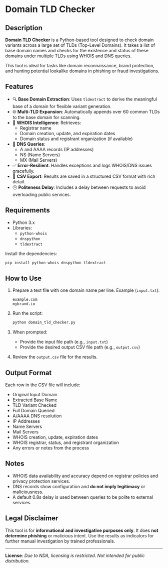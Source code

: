 # Domain TLD Checker

## Description

**Domain TLD Checker** is a Python-based tool designed to check domain variants across a large set of TLDs (Top-Level Domains). It takes a list of base domain names and checks for the existence and status of these domains under multiple TLDs using WHOIS and DNS queries.

This tool is ideal for tasks like domain reconnaissance, brand protection, and hunting potential lookalike domains in phishing or fraud investigations.

## Features

- 🔍 **Base Domain Extraction**: Uses `tldextract` to derive the meaningful base of a domain for flexible variant generation.
- 🌐 **Multi-TLD Expansion**: Automatically appends over 60 common TLDs to the base domain for scanning.
- 🧠 **WHOIS Intelligence**: Retrieves:
  - Registrar name
  - Domain creation, update, and expiration dates
  - Domain status and registrant organization (if available)
- 🧾 **DNS Queries**:
  - A and AAAA records (IP addresses)
  - NS (Name Servers)
  - MX (Mail Servers)
- ✅ **Error-Resilient**: Handles exceptions and logs WHOIS/DNS issues gracefully.
- 💾 **CSV Export**: Results are saved in a structured CSV format with rich detail.
- 🕒 **Politeness Delay**: Includes a delay between requests to avoid overloading public services.

## Requirements

- Python 3.x
- Libraries:
  - `python-whois`
  - `dnspython`
  - `tldextract`

Install the dependencies:

```bash
pip install python-whois dnspython tldextract
```

## How to Use

1. Prepare a text file with one domain name per line. Example (`input.txt`):
   ```
   example.com
   mybrand.io
   ```

2. Run the script:
   ```bash
   python domain_tld_checker.py
   ```

3. When prompted:
   - Provide the input file path (e.g., `input.txt`)
   - Provide the desired output CSV file path (e.g., `output.csv`)

4. Review the `output.csv` file for the results.

## Output Format

Each row in the CSV file will include:

- Original Input Domain
- Extracted Base Name
- TLD Variant Checked
- Full Domain Queried
- A/AAAA DNS resolution
- IP Addresses
- Name Servers
- Mail Servers
- WHOIS creation, update, expiration dates
- WHOIS registrar, status, and registrant organization
- Any errors or notes from the process

## Notes

- WHOIS data availability and accuracy depend on registrar policies and privacy protection services.
- DNS records show configuration and **do not imply legitimacy** or maliciousness.
- A default 0.8s delay is used between queries to be polite to external services.

## Legal Disclaimer

This tool is for **informational and investigative purposes only**. It does **not determine phishing** or malicious intent. Use the results as indicators for further manual investigation by trained professionals.

---

**License**: *Due to NDA, licensing is restricted. Not intended for public distribution.*
